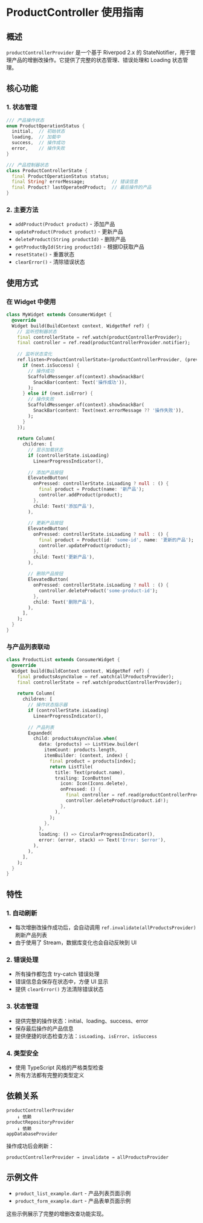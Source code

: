 # ProductController 使用指南

## 概述

`productControllerProvider` 是一个基于 Riverpod 2.x 的 StateNotifier，用于管理产品的增删改操作。它提供了完整的状态管理、错误处理和 Loading 状态管理。

## 核心功能

### 1. 状态管理

```dart
/// 产品操作状态
enum ProductOperationStatus {
  initial,  // 初始状态
  loading,  // 加载中
  success,  // 操作成功
  error,    // 操作失败
}

/// 产品控制器状态
class ProductControllerState {
  final ProductOperationStatus status;
  final String? errorMessage;          // 错误信息
  final Product? lastOperatedProduct;  // 最后操作的产品
}
```

### 2. 主要方法

- `addProduct(Product product)` - 添加产品
- `updateProduct(Product product)` - 更新产品
- `deleteProduct(String productId)` - 删除产品
- `getProductById(String productId)` - 根据ID获取产品
- `resetState()` - 重置状态
- `clearError()` - 清除错误状态

## 使用方式

### 在 Widget 中使用

```dart
class MyWidget extends ConsumerWidget {
  @override
  Widget build(BuildContext context, WidgetRef ref) {
    // 监听控制器状态
    final controllerState = ref.watch(productControllerProvider);
    final controller = ref.read(productControllerProvider.notifier);
    
    // 监听状态变化
    ref.listen<ProductControllerState>(productControllerProvider, (previous, next) {
      if (next.isSuccess) {
        // 操作成功
        ScaffoldMessenger.of(context).showSnackBar(
          SnackBar(content: Text('操作成功')),
        );
      } else if (next.isError) {
        // 操作失败
        ScaffoldMessenger.of(context).showSnackBar(
          SnackBar(content: Text(next.errorMessage ?? '操作失败')),
        );
      }
    });
    
    return Column(
      children: [
        // 显示加载状态
        if (controllerState.isLoading)
          LinearProgressIndicator(),
          
        // 添加产品按钮
        ElevatedButton(
          onPressed: controllerState.isLoading ? null : () {
            final product = Product(name: '新产品');
            controller.addProduct(product);
          },
          child: Text('添加产品'),
        ),
        
        // 更新产品按钮
        ElevatedButton(
          onPressed: controllerState.isLoading ? null : () {
            final product = Product(id: 'some-id', name: '更新的产品');
            controller.updateProduct(product);
          },
          child: Text('更新产品'),
        ),
        
        // 删除产品按钮
        ElevatedButton(
          onPressed: controllerState.isLoading ? null : () {
            controller.deleteProduct('some-product-id');
          },
          child: Text('删除产品'),
        ),
      ],
    );
  }
}
```

### 与产品列表联动

```dart
class ProductList extends ConsumerWidget {
  @override
  Widget build(BuildContext context, WidgetRef ref) {
    final productsAsyncValue = ref.watch(allProductsProvider);
    final controllerState = ref.watch(productControllerProvider);
    
    return Column(
      children: [
        // 操作状态指示器
        if (controllerState.isLoading)
          LinearProgressIndicator(),
          
        // 产品列表
        Expanded(
          child: productsAsyncValue.when(
            data: (products) => ListView.builder(
              itemCount: products.length,
              itemBuilder: (context, index) {
                final product = products[index];
                return ListTile(
                  title: Text(product.name),
                  trailing: IconButton(
                    icon: Icon(Icons.delete),
                    onPressed: () {
                      final controller = ref.read(productControllerProvider.notifier);
                      controller.deleteProduct(product.id!);
                    },
                  ),
                );
              },
            ),
            loading: () => CircularProgressIndicator(),
            error: (error, stack) => Text('Error: $error'),
          ),
        ),
      ],
    );
  }
}
```

## 特性

### 1. 自动刷新
- 每次增删改操作成功后，会自动调用 `ref.invalidate(allProductsProvider)` 刷新产品列表
- 由于使用了 Stream，数据库变化也会自动反映到 UI

### 2. 错误处理
- 所有操作都包含 try-catch 错误处理
- 错误信息会保存在状态中，方便 UI 显示
- 提供 `clearError()` 方法清除错误状态

### 3. 状态管理
- 提供完整的操作状态：initial、loading、success、error
- 保存最后操作的产品信息
- 提供便捷的状态检查方法：`isLoading`、`isError`、`isSuccess`

### 4. 类型安全
- 使用 TypeScript 风格的严格类型检查
- 所有方法都有完整的类型定义

## 依赖关系

```
productControllerProvider
    ↓ 依赖
productRepositoryProvider
    ↓ 依赖  
appDatabaseProvider
```

操作成功后会刷新：
```
productControllerProvider → invalidate → allProductsProvider
```

## 示例文件

- `product_list_example.dart` - 产品列表页面示例
- `product_form_example.dart` - 产品表单页面示例

这些示例展示了完整的增删改查功能实现。

